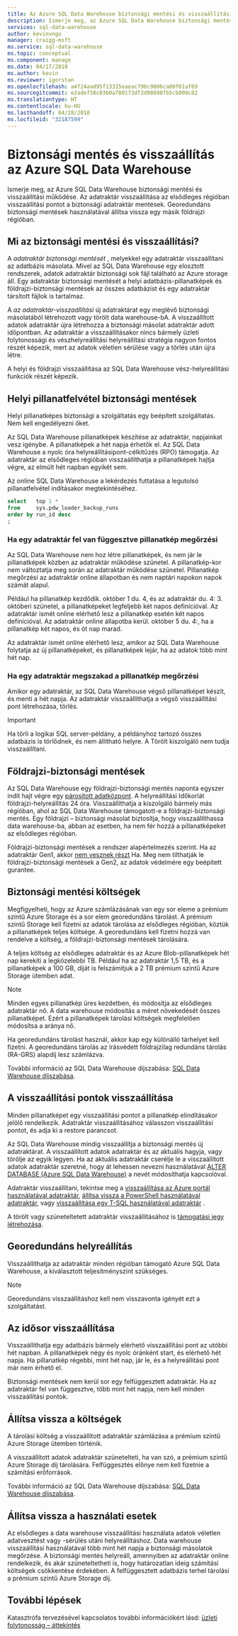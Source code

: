 ```yaml
---
title: Az Azure SQL Data Warehouse biztonsági mentési és visszaállítási - pillanatképeket, georedundáns |} Microsoft Docs
description: Ismerje meg, az Azure SQL Data Warehouse biztonsági mentési és visszaállítási működése. Az adatraktár visszaállítása az elsődleges régióban visszaállítási pontot a biztonsági adatraktár mentések. Georedundáns biztonsági mentések használatával állítsa vissza egy másik földrajzi régióban.
services: sql-data-warehouse
author: kevinvngo
manager: craigg-msft
ms.service: sql-data-warehouse
ms.topic: conceptual
ms.component: manage
ms.date: 04/17/2018
ms.author: kevin
ms.reviewer: igorstan
ms.openlocfilehash: a4f24aad95f13315eaeac790c9006ca00f61af69
ms.sourcegitcommit: e2adef58c03b0a780173df2d988907b5cb809c82
ms.translationtype: HT
ms.contentlocale: hu-HU
ms.lasthandoff: 04/28/2018
ms.locfileid: "32187599"
---
```

# <a name="backup-and-restore-in-azure-sql-data-warehouse"></a>Biztonsági mentés és visszaállítás az Azure SQL Data Warehouse
Ismerje meg, az Azure SQL Data Warehouse biztonsági mentési és visszaállítási működése. Az adatraktár visszaállítása az elsődleges régióban visszaállítási pontot a biztonsági adatraktár mentések. Georedundáns biztonsági mentések használatával állítsa vissza egy másik földrajzi régióban. 

## <a name="what-is-backup-and-restore"></a>Mi az biztonsági mentési és visszaállítási?
A *adatraktár biztonsági mentését* , melyekkel egy adatraktár visszaállítani az adatbázis másolata.  Mivel az SQL Data Warehouse egy elosztott rendszerek, adatok adatraktár biztonsági sok fájl található az Azure storage áll. Egy adatraktár biztonsági mentését a helyi adatbázis-pillanatképek és földrajzi-biztonsági mentések az összes adatbázist és egy adatraktár társított fájlok is tartalmaz. 

A *az adatraktár-visszaállítási* új adatraktárat egy meglévő biztonsági másolatából létrehozott vagy törölt data warehouse-bA. A visszaállított adatok adatraktár újra létrehozza a biztonsági másolat adatraktár adott időpontban. Az adatraktár a visszaállításakor nincs bármely üzleti folytonossági és vészhelyreállítási helyreállítási stratégia nagyon fontos részét képezik, mert az adatok véletlen sérülése vagy a törlés után újra létre.

A helyi és földrajzi visszaállítása az SQL Data Warehouse vész-helyreállítási funkciók részét képezik. 

## <a name="local-snapshot-backups"></a>Helyi pillanatfelvétel biztonsági mentések
Helyi pillanatképes biztonsági a szolgáltatás egy beépített szolgáltatás.  Nem kell engedélyezni őket. 

Az SQL Data Warehouse pillanatképek készítése az adatraktár, napjainkat vesz igénybe. A pillanatképek a hét napja érhetők el. Az SQL Data Warehouse a nyolc óra helyreállításipont-célkitűzés (RPO) támogatja. Az adatraktár az elsődleges régióban visszaállíthatja a pillanatképek hajtja végre, az elmúlt hét napban egyikét sem.

Az online SQL Data Warehouse a lekérdezés futtatása a legutolsó pillanatfelvétel indításakor megtekintéséhez. 

```sql
select   top 1 *
from     sys.pdw_loader_backup_runs 
order by run_id desc
;
```

### <a name="snapshot-retention-when-a-data-warehouse-is-paused"></a>Ha egy adatraktár fel van függesztve pillanatkép megőrzési
Az SQL Data Warehouse nem hoz létre pillanatképek, és nem jár le pillanatképek közben az adatraktár működése szünetel. A pillanatkép-kor nem változtatja meg során az adatraktár működése szünetel. Pillanatkép megőrzési az adatraktár online állapotban és nem naptári napokon napok számát alapul.

Például ha pillanatkép kezdődik. október 1 du. 4, és az adatraktár du. 4: 3. októberi szünetel, a pillanatképeket legfeljebb két napos definícióval. Az adatraktár ismét online elérhető lesz a pillanatkép esetén két napos definícióval. Az adatraktár online állapotba kerül. október 5 du. 4:, ha a pillanatkép két napos, és öt nap marad.

Az adatraktár ismét online elérhető lesz, amikor az SQL Data Warehouse folytatja az új pillanatképeket, és pillanatképek lejár, ha az adatok több mint hét nap.

### <a name="snapshot-retention-when-a-data-warehouse-is-dropped"></a>Ha egy adatraktár megszakad a pillanatkép megőrzési
Amikor egy adatraktár, az SQL Data Warehouse végső pillanatképet készít, és menti a hét napja. Az adatraktár visszaállíthatja a végső visszaállítási pont létrehozása, törlés. 

> [!IMPORTANT]
> Ha törli a logikai SQL server-példány, a példányhoz tartozó összes adatbázis is törlődnek, és nem állítható helyre. A Törölt kiszolgáló nem tudja visszaállítani.
> 

## <a name="geo-backups"></a>Földrajzi-biztonsági mentések
Az SQL Data Warehouse egy földrajzi-biztonsági mentés naponta egyszer indít hajt végre egy [párosított adatközpont](../best-practices-availability-paired-regions.md). A helyreállítási Időkorlát földrajzi-helyreállítás 24 óra. Visszaállíthatja a kiszolgáló bármely más régióban, ahol az SQL Data Warehouse támogatott-e a földrajzi-biztonsági mentés. Egy földrajzi – biztonsági másolat biztosítja, hogy visszaállíthassa data warehouse-ba, abban az esetben, ha nem fér hozzá a pillanatképeket az elsődleges régióban.

Földrajzi-biztonsági mentések a rendszer alapértelmezés szerint. Ha az adatraktár Gen1, akkor [nem vesznek részt](/powershell/module/azurerm.sql/set-azurermsqldatabasegeobackuppolicy) Ha. Meg nem tilthatják le földrajzi-biztonsági mentések a Gen2, az adatok védelmére egy beépített gurantee.

## <a name="backup-costs"></a>Biztonsági mentési költségek
Megfigyelheti, hogy az Azure számlázásának van egy sor eleme a prémium szintű Azure Storage és a sor elem georedundáns tárolást. A prémium szintű Storage kell fizetni az adatok tárolása az elsődleges régióban, köztük a pillanatképek teljes költsége.  A georedundáns kell fizetni hozzá van rendelve a költség, a földrajzi-biztonsági mentések tárolására.  

A teljes költség az elsődleges adatraktár és az Azure Blob-pillanatképek hét nap kerekíti a legközelebbi TB. Például ha az adatraktár 1,5 TB, és a pillanatképek a 100 GB, díját is felszámítjuk a 2 TB prémium szintű Azure Storage ütemben adat. 

> [!NOTE]
> Minden egyes pillanatkép üres kezdetben, és módosítja az elsődleges adatraktár nő. A data warehouse módosítás a méret növekedését összes pillanatképet. Ezért a pillanatképek tárolási költségek megfelelően módosítsa a aránya nő.
> 
> 

Ha georedundáns tárolást használ, akkor kap egy különálló tárhelyet kell fizetni. A georedundáns tárolás az írásvédett földrajzilag redundáns tárolás (RA-GRS) alapdíj lesz számlázva.

További információ az SQL Data Warehouse díjszabása: [SQL Data Warehouse díjszabása](https://azure.microsoft.com/pricing/details/sql-data-warehouse/).

## <a name="restoring-from-restore-points"></a>A visszaállítási pontok visszaállítása
Minden pillanatképet egy visszaállítási pontot a pillanatkép elindításakor jelölő rendelkezik. Adatraktár visszaállításához válasszon visszaállítási pontot, és adja ki a restore parancsot.  

Az SQL Data Warehouse mindig visszaállítja a biztonsági mentés új adatraktárat. A visszaállított adatok adatraktár és az aktuális hagyja, vagy törölje az egyik legyen. Ha az aktuális adatraktár cserélje le a visszaállított adatok adatraktár szeretné, hogy át lehessen nevezni használatával [ALTER DATABASE (Azure SQL Data Warehouse)](/sql/t-sql/statements/alter-database-azure-sql-data-warehouse) a nevét módosíthatja kapcsolóval. 

Adatraktár visszaállítani, tekintse meg a [visszaállítása az Azure portál használatával adatraktár](sql-data-warehouse-restore-database-portal.md), [állítsa vissza a PowerShell használatával adatraktár](sql-data-warehouse-restore-database-powershell.md), vagy [visszaállítása egy T-SQL használatával adatraktár](sql-data-warehouse-restore-database-rest-api.md) .

A törölt vagy szüneteltetett adatraktár visszaállításához is [támogatási jegy létrehozása](sql-data-warehouse-get-started-create-support-ticket.md). 


## <a name="geo-redundant-restore"></a>Georedundáns helyreállítás
Visszaállíthatja az adatraktár minden régióban támogató Azure SQL Data Warehouse, a kiválasztott teljesítményszint szükséges. 

> [!NOTE]
> Georedundáns visszaállításhoz kell nem visszavonta igényét ezt a szolgáltatást.
> 
> 

## <a name="restore-timeline"></a>Az idősor visszaállítása
Visszaállíthatja egy adatbázis bármely elérhető visszaállítási pont az utóbbi hét napban. A pillanatképek négy és nyolc óránként start, és elérhető hét napja. Ha pillanatkép régebbi, mint hét nap, jár le, és a helyreállítási pont már nem érhető el. 

Biztonsági mentések nem kerül sor egy felfüggesztett adatraktár. Ha az adatraktár fel van függesztve, több mint hét napja, nem kell minden visszaállítási pontok. 

## <a name="restore-costs"></a>Állítsa vissza a költségek
A tárolási költség a visszaállított adatraktár számlázása a prémium szintű Azure Storage ütemben történik. 

A visszaállított adatok adatraktár szünetelteti, ha van szó, a prémium szintű Azure Storage díj tárolására. Felfüggesztés előnye nem kell fizetnie a számítási erőforrások.

További információ az SQL Data Warehouse díjszabása: [SQL Data Warehouse díjszabása](https://azure.microsoft.com/pricing/details/sql-data-warehouse/).

## <a name="restore-use-cases"></a>Állítsa vissza a használati esetek
Az elsődleges a data warehouse visszaállítási használata adatok véletlen adatvesztést vagy -sérülés utáni helyreállításhoz. Data warehouse visszaállítási használatával több mint hét napja a biztonsági másolatok megőrzése. A biztonsági mentés helyreáll, amennyiben az adatraktár online rendelkezik, és akár szüneteltetheti is, hogy határozatlan ideig számítási költségek csökkentése érdekében. A felfüggesztett adatbázis terhel tárolási a prémium szintű Azure Storage díj. 

## <a name="next-steps"></a>További lépések
Katasztrófa tervezésével kapcsolatos további információkért lásd: [üzleti folytonosság – áttekintés](../sql-database/sql-database-business-continuity.md)
